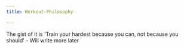 ```yaml
---
title: Workout-Philosophy

---
```


The gist of it is 'Train your hardest because you can, not because you should' - Will write more later
